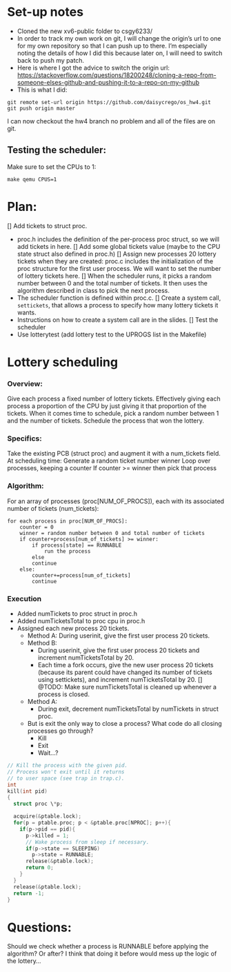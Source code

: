 # Set-up notes
- Cloned the new xv6-public folder to csgy6233/
- In order to track my own work on git, I will change the origin’s url to one for my own repository so that I can push up to there. I’m especially noting the details of how I did this because later on, I will need to switch back to push my patch.
- Here is where I got the advice to switch the origin url: https://stackoverflow.com/questions/18200248/cloning-a-repo-from-someone-elses-github-and-pushing-it-to-a-repo-on-my-github
- This is what I did:

```git
git remote set-url origin https://github.com/daisycrego/os_hw4.git
git push origin master
```

I can now checkout the hw4 branch no problem and all of the files are on git.

## Testing the scheduler:
Make sure to set the CPUs to 1:
```
make qemu CPUS=1
```

# Plan:
[] Add tickets to struct proc.
  - proc.h includes the definition of the per-process proc struct, so we will add tickets in here.
[] Add some global tickets value (maybe to the CPU state struct also defined in proc.h)
[] Assign new processes 20 lottery tickets when they are created:
proc.c includes the initialization of the proc structure for the first user process. We will want to set the number of lottery tickets here.
[] When the scheduler runs, it picks a random number between 0 and the total number of tickets. It then uses the algorithm described in class to pick the next process.
  - The scheduler function is defined within proc.c.
[] Create a system call, ```settickets```, that allows a process to specify how many lottery tickets it wants.
  - Instructions on how to create a system call are in the slides.
[] Test the scheduler
  - Use lotterytest (add lottery test to the UPROGS list in the Makefile)

# Lottery scheduling
### Overview:
Give each process a fixed number of lottery tickets. Effectively giving each process a proportion of the CPU by just giving it that proportion of the tickets.
When it comes time to schedule, pick a random number between 1 and the number of tickets.
Schedule the process that won the lottery.
### Specifics:
Take the existing PCB (struct proc) and augment it with a num_tickets field.
At scheduling time:
Generate a random ticket number winner
Loop over processes, keeping a counter
If counter >= winner then pick that process
### Algorithm:
For an array of processes (proc[NUM_OF_PROCS]), each with its associated number of tickets (num_tickets):
```
for each process in proc[NUM_OF_PROCS]:
	counter = 0
	winner = random number between 0 and total number of tickets
	if counter+process[num_of_tickets] >= winner:
		if process[state] == RUNNABLE
			run the process
		else
		continue
	else:
		counter+=process[num_of_tickets]
		continue

```

### Execution
  - Added numTickets to proc struct in proc.h
  - Added numTicketsTotal to proc cpu in proc.h
  - Assigned each new process 20 tickets.
      - Method A: During userinit, give the first user process 20 tickets.
      - Method B:
        - During userinit, give the first user process 20 tickets and increment numTicketsTotal by 20.
        - Each time a fork occurs, give the new user process 20 tickets (because its parent could have changed its number of tickets using settickets), and increment numTicketsTotal by 20.
 [] @TODO: Make sure numTicketsTotal is cleaned up whenever a process is closed.
    - Method A:
      - During exit, decrement numTicketsTotal by numTickets in struct proc.
    - But is exit the only way to close a process? What code do all closing processes go through?
      - Kill
      - Exit
      - Wait…?

```c
// Kill the process with the given pid.
// Process won't exit until it returns
// to user space (see trap in trap.c).
int
kill(int pid)
{
  struct proc \*p;

  acquire(&ptable.lock);
  for(p = ptable.proc; p < &ptable.proc[NPROC]; p++){
    if(p->pid == pid){
      p->killed = 1;
      // Wake process from sleep if necessary.
      if(p->state == SLEEPING)
        p->state = RUNNABLE;
      release(&ptable.lock);
      return 0;
    }
  }
  release(&ptable.lock);
  return -1;
}
```

# Questions:
Should we check whether a process is RUNNABLE before applying the algorithm? Or after? I think that doing it before would mess up the logic of the lottery…
